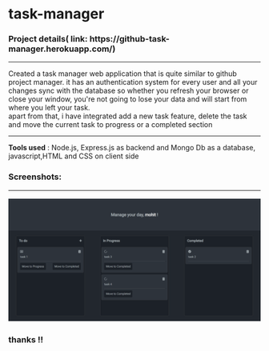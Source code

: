 # task-manager

<h3>Project details( link: https://github-task-manager.herokuapp.com/)</h3>
<hr>
<p>Created a task manager web application that is quite similar to github project manager. it has an authentication system for every user and all your changes sync with the database so whether you refresh your browser or close your window, you're not going to lose your data and will start from where you left your task.
<br>
apart from that, i have integrated add a new task feature, delete the task and move the current task to progress or a completed section</p>
<hr>
<p><strong>Tools used</strong> : Node.js, Express.js as backend and Mongo Db as a database, javascript,HTML and CSS on client side</h4>
<h3>Screenshots:<p>

<hr>

![alt text](readme_img.png)


### thanks !!